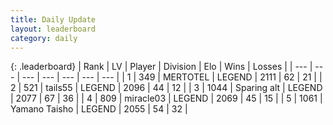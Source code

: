 ```yaml
---
title: Daily Update
layout: leaderboard
category: daily
---
```


{: .leaderboard}
| Rank | LV | Player | Division | Elo | Wins | Losses |
| --- | --- | --- | --- | --- | --- | --- |
| <span data-change="1">1</span> | 349 | <span title="ID: 398821">MERTOTEL</span> | LEGEND | <span data-change="29">2111</span> | <span data-change="9">62</span> | <span data-change="2">21</span> |
| <span data-change="2">2</span> | 521 | <span title="ID: 170123">tails55</span> | LEGEND | <span data-change="34">2096</span> | <span data-change="11">44</span> | <span data-change="3">12</span> |
| <span data-change="4">3</span> | 1044 | <span title="ID: 203132">Sparing alt</span> | LEGEND | <span data-change="48">2077</span> | <span data-change="12">67</span> | <span data-change="3">36</span> |
| <span data-change="1">4</span> | 809 | <span title="ID: 416373">miracle03</span> | LEGEND | <span data-change="28">2069</span> | <span data-change="10">45</span> | <span data-change="3">15</span> |
| <span data-change="6">5</span> | 1061 | <span title="ID: 204953">Yamano Taisho</span> | LEGEND | <span data-change="37">2055</span> | <span data-change="9">54</span> | <span data-change="3">32</span> |